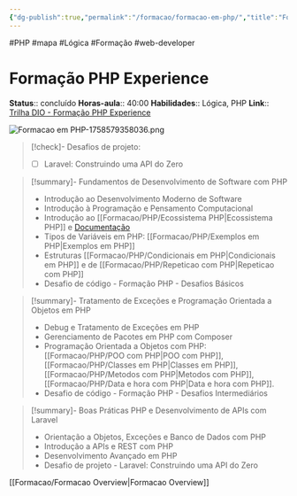 ```yaml
---
{"dg-publish":true,"permalink":"/formacao/formacao-em-php/","title":"Formação em PHP","metatags":{"description":"Lista de disciplinas da formação"},"noteIcon":"default","updated":"2025-09-24T22:48:19.096-03:00"}
---
```


#PHP #mapa #Lógica #Formação #web-developer

# Formação PHP Experience

**Status**:: concluído
**Horas-aula**:: 40:00
**Habilidades**:: Lógica, PHP
**Link**:: [Trilha DIO - Formação PHP Experience](https://web.dio.me/track/formacao-php-experience)

![Formacao em PHP-1758579358036.png](/img/user/Formacao/Formacao%20em%20PHP-1758579358036.png)


>[!check]- Desafios de projeto:
> - [ ] Laravel: Construindo uma API do Zero

> [!summary]- Fundamentos de Desenvolvimento de Software com PHP
> - Introdução ao Desenvolvimento Moderno de Software
> - Introdução à Programação e Pensamento Computacional
> - Introdução ao [[Formacao/PHP/Ecossistema PHP\|Ecossistema PHP]] e [Documentação](https://www.php.net/manual/pt_BR/)
> - Tipos de Variáveis em PHP: [[Formacao/PHP/Exemplos em PHP\|Exemplos em PHP]]
> - Estruturas [[Formacao/PHP/Condicionais em PHP\|Condicionais em PHP]] e de [[Formacao/PHP/Repeticao com PHP\|Repeticao com PHP]]
> - Desafio de código - Formação PHP - Desafios Básicos

> [!summary]- Tratamento de Exceções e Programação Orientada a Objetos em PHP
> - Debug e Tratamento de Exceções em PHP
> - Gerenciamento de Pacotes em PHP com Composer
> - Programação Orientada a Objetos com PHP: [[Formacao/PHP/POO com PHP\|POO com PHP]], [[Formacao/PHP/Classes em PHP\|Classes em PHP]], [[Formacao/PHP/Metodos com PHP\|Metodos com PHP]], [[Formacao/PHP/Data e hora com PHP\|Data e hora com PHP]].
> - Desafio de código - Formação PHP - Desafios Intermediários

> [!summary]- Boas Práticas PHP e Desenvolvimento de APIs com Laravel
> - Orientação a Objetos, Exceções e Banco de Dados com PHP
> - Introdução a APIs e REST com PHP
> - Desenvolvimento Avançado em PHP
> - Desafio de projeto - Laravel: Construindo uma API do Zero

[[Formacao/Formacao Overview\|Formacao Overview]]
